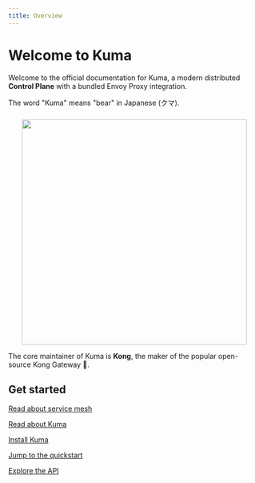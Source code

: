 ```yaml
---
title: Overview
---
```


# Welcome to Kuma

Welcome to the official documentation for Kuma, a modern distributed **Control Plane** with a bundled Envoy Proxy integration.

The word "Kuma" means "bear" in Japanese (クマ).

<center>
<img src="/images/diagrams/main-diagram@2x.png" alt="" style="width: 450px; padding-top: 10px"/>
</center>

The core maintainer of Kuma is **Kong**, the maker of the popular open-source Kong Gateway 🦍.

## Get started

[Read about service mesh](/docs/1.2.2/overview/what-is-a-service-mesh/)

[Read about Kuma](/docs/1.2.2/overview/what-is-kuma/)

[Install Kuma](/install/latest/)

[Jump to the quickstart](/docs/1.2.2/quickstart/kubernetes/)

[Explore the API](/docs/1.2.2/documentation/http-api/)
